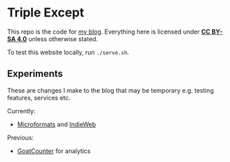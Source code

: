 # Triple Except

This repo is the code for [my blog][index]. Everything here is licensed under [**CC BY-SA 4.0**][cc-by-sa] unless otherwise stated.

[index]: https://ralismark.github.io
[cc-by-sa]: https://creativecommons.org/licenses/by-sa/4.0

To test this website locally, run `./serve.sh`.

## Experiments

These are changes I make to the blog that may be temporary e.g. testing features, services etc.

Currently:

- [Microformats][microformats] and [IndieWeb][indieweb]

[microformats]: http://microformats.org/wiki/Main_Page
[indieweb]: https://indieweb.org

Previous:

- [GoatCounter][goatcounter] for analytics

[goatcounter]: https://www.goatcounter.com/
